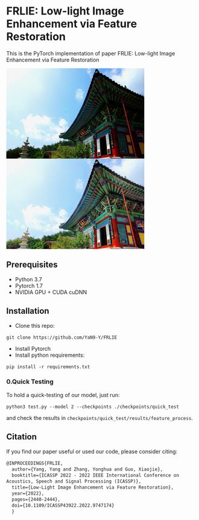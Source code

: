 FRLIE: Low-light Image Enhancement via Feature Restoration
=================================
This is the PyTorch implementation of paper FRLIE: Low-light Image Enhancement via Feature Restoration


<img src="examples/37.jpg" width = "366" height = "240" alt="37_low" align=center /> <img src="examples/37_high.png" width = "366" height = "240" alt="37_high" align=center />

Prerequisites
---------------------------------
* Python 3.7
* Pytorch 1.7
* NVIDIA GPU + CUDA cuDNN

Installation
---------------------------------
* Clone this repo:
```
git clone https://github.com/YaN9-Y/FRLIE
```
* Install Pytorch
* Install python requirements:
```
pip install -r requirements.txt
```

### 0.Quick Testing
To hold a quick-testing of our model, just run:
```
python3 test.py --model 2 --checkpoints ./checkpoints/quick_test
```
and check the results in `checkpoints/quick_test/results/feature_process`.

Citation
-------------------------------------
If you find our paper useful or used our code, please consider citing:
```
@INPROCEEDINGS{FRLIE,
  author={Yang, Yang and Zhang, Yonghua and Guo, Xiaojie},
  booktitle={ICASSP 2022 - 2022 IEEE International Conference on Acoustics, Speech and Signal Processing (ICASSP)}, 
  title={Low-Light Image Enhancement via Feature Restoration}, 
  year={2022},
  pages={2440-2444},
  doi={10.1109/ICASSP43922.2022.9747174}
  }
```
